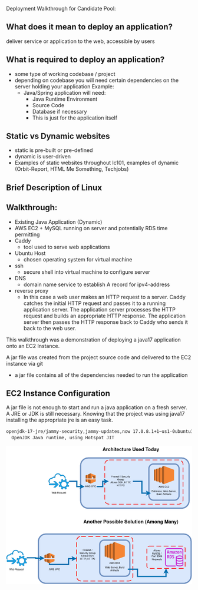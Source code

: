 Deployment Walkthrough for Candidate Pool:

## What does it mean to deploy an application?

deliver service or application to the web, accessible by users

## What is required to deploy an application?

- some type of working codebase / project
- depending on codebase you will need certain dependencies on the server holding your application
Example:
  - Java/Spring application will need:
    - Java Runtime Environment
    - Source Code
    - Database if necessary
    - This is just for the application itself

## Static vs Dynamic websites

- static is pre-built or pre-defined
- dynamic is user-driven
- Examples of static websites throughout lc101, examples of dynamic (Orbit-Report, HTML Me Something, Techjobs)

## Brief Description of Linux

## Walkthrough:
- Existing Java Application (Dynamic)
- AWS EC2 + MySQL running on server and potentially RDS time permitting
- Caddy
	- tool used to serve web applications
- Ubuntu Host
	- chosen operating system for virtual machine
- ssh
	- secure shell into virtual machine to configure server
- DNS
	- domain name service to establish A record for ipv4-address
- reverse proxy
	- In this case a web user makes an HTTP request to a server. Caddy catches the initial HTTP request and passes it to a running application server. The application server processes the HTTP request and builds an appropriate HTTP response. The application server then passes the HTTP response back to Caddy who sends it back to the web user.

This walkthrough was a demonstration of deploying a java17 application onto an EC2 Instance.

A jar file was created from the project source code and delivered to the EC2 instance via git
  - a jar file contains all of the dependencies needed to run the application

## EC2 Instance Configuration

A jar file is not enough to start and run a java application on a fresh server. A JRE or JDK is still necessary. Knowing that the project was using java17 installing the appropriate jre is an easy task.

```bash
openjdk-17-jre/jammy-security,jammy-updates,now 17.0.8.1+1~us1-0ubuntu1~22.04 amd64 [installed,automatic]
  OpenJDK Java runtime, using Hotspot JIT
```

![User Request Graphic](../../images/deployment-demo.png)
